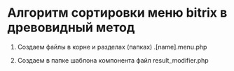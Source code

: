 # Алгоритм сортировки меню bitrix в древовидный метод

1) Создаем файлы в корне и разделах (папках) .[name].menu.php

2) Создаем в папке шаблона компонента файл result_modifier.php

